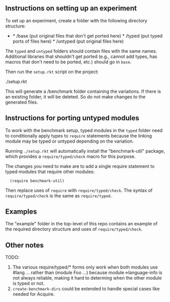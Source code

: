 Instructions on setting up an experiment
----------------------------------------

To set up an experiment, create a folder <project> with the following
directory structure:

  * <project>
    * <project>/base (put original files that don't get ported here)
    * <project>/typed (put typed ports of files here)
    * <project>/untyped (put original files here)

The `typed` and `untyped` folders should contain files with the same
names. Additional libraries that shouldn't get ported (e.g., cannot add
types, has macros that don't need to be ported, etc.) should go in
`base`.

Then run the `setup.rkt` script on the project:

  ./setup.rkt <project>

This will generate a <project>/benchmark folder containing the variations.
If there is an existing folder, it will be deleted. So do not make changes
to the generated files.

Instructions for porting untyped modules
----------------------------------------

To work with the benchmark setup, typed modules in the `typed` folder need
to conditionally apply types to `require` statements because the linking
module may be typed or untyped depending on the variation.

Running `./setup.rkt` will automatically install the "benchmark-util"
package, which provides a `require/typed/check` macro for this purpose.

The changes you need to make are to add a single require statement to
typed modules that require other modules:

````
  (require benchmark-util)
````

Then replace uses of `require` with `require/typed/check`. The syntax of
`require/typed/check` is the same as `require/typed`.

Examples
--------

The "example" folder in the top-level of this repo contains an example
of the required directory structure and uses of `require/typed/check`.

Other notes
-----------

TODO:
1. The various require/typed/* forms only work when both modules use #lang ...
   rather than (module Foo ...) because module->language-info is not always
   reliable, making it hard to determing when the other module is typed or not.
2. `create-benchmark-dirs` could be extended to handle special cases like
   needed for Acquire.
